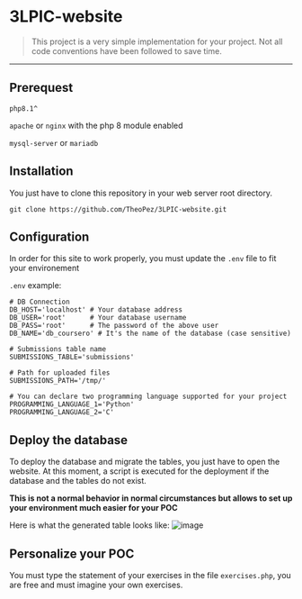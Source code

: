 # 3LPIC-website

> This project is a very simple implementation for your project.
Not all code conventions have been followed to save time.

---

## Prerequest

`php8.1^`

`apache` or `nginx` with the php 8 module enabled

`mysql-server` or `mariadb`

## Installation

You just have to clone this repository in your web server root directory.

`git clone https://github.com/TheoPez/3LPIC-website.git`

## Configuration
In order for this site to work properly, you must update the `.env` file to fit your environement

`.env` example:
```.env
# DB Connection
DB_HOST='localhost' # Your database address
DB_USER='root'      # Your database username
DB_PASS='root'      # The password of the above user
DB_NAME='db_coursero' # It's the name of the database (case sensitive)

# Submissions table name
SUBMISSIONS_TABLE='submissions'

# Path for uploaded files
SUBMISSIONS_PATH='/tmp/'

# You can declare two programming language supported for your project
PROGRAMMING_LANGUAGE_1='Python'
PROGRAMMING_LANGUAGE_2='C'
```

## Deploy the database
To deploy the database and migrate the tables, you just have to open the website. At this moment, a script is executed for the deployment if the database and the tables do not exist.

**This is not a normal behavior in normal circumstances but allows to set up your environment much easier for your POC**

Here is what the generated table looks like:
![image](https://user-images.githubusercontent.com/47640901/201532973-9f3b18ad-cfc3-4460-8ae0-c15dcaa6e3b7.png)


## Personalize your POC

You must type the statement of your exercises in the file `exercises.php`, you are free and must imagine your own exercises.
